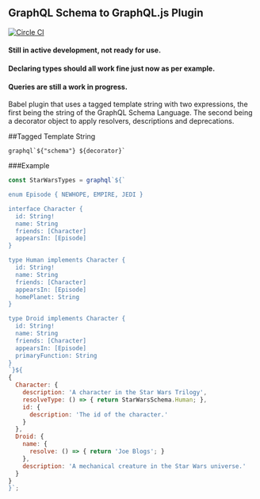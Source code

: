 ## GraphQL Schema to GraphQL.js Plugin
[![Circle CI](https://circleci.com/gh/jonsharratt/babel-graphql-js.svg?style=shield)](https://circleci.com/gh/jonsharratt/babel-graphql-js)

#### Still in active development, not ready for use.
#### Declaring types should all work fine just now as per example.
#### Queries are still a work in progress.

Babel plugin that uses a tagged template string with two expressions, the first being the string of the GraphQL Schema Language.  The second being a decorator object to apply resolvers, descriptions and deprecations.

##Tagged Template String
```
graphql`${"schema"} ${decorator}`
```

###Example
```js
const StarWarsTypes = graphql`${`

enum Episode { NEWHOPE, EMPIRE, JEDI }

interface Character {
  id: String!
  name: String
  friends: [Character]
  appearsIn: [Episode]
}

type Human implements Character {
  id: String!
  name: String
  friends: [Character]
  appearsIn: [Episode]
  homePlanet: String
}

type Droid implements Character {
  id: String!
  name: String
  friends: [Character]
  appearsIn: [Episode]
  primaryFunction: String
}
`}${
{
  Character: {
    description: 'A character in the Star Wars Trilogy',
    resolveType: () => { return StarWarsSchema.Human; },
    id: {
      description: 'The id of the character.'
    }
  },
  Droid: {
    name: {
      resolve: () => { return 'Joe Blogs'; }
    },
    description: 'A mechanical creature in the Star Wars universe.'
  }
}
}`;



